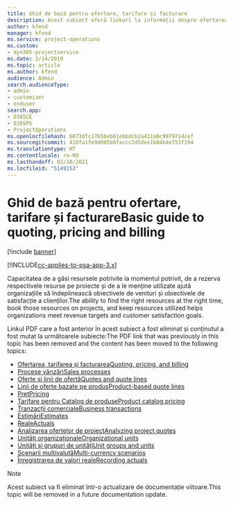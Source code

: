 ```yaml
---
title: Ghid de bază pentru ofertare, tarifare și facturare
description: Acest subiect oferă linkuri la informații despre ofertarea, tarifarea și facturarea de bază în Project Service Automation.
author: kfend
manager: kfend
ms.service: project-operations
ms.custom:
- dyn365-projectservice
ms.date: 2/14/2019
ms.topic: article
ms.author: kfend
audience: Admin
search.audienceType:
- admin
- customizer
- enduser
search.app:
- D365CE
- D365PS
- ProjectOperations
ms.openlocfilehash: 6873dfc1765beb61ebbdcb2a411a0c9979714cef
ms.sourcegitcommit: 418fa1fe9d605b8faccc2d5dee1b04b4e753f194
ms.translationtype: HT
ms.contentlocale: ro-RO
ms.lasthandoff: 02/10/2021
ms.locfileid: "5149153"
---
```

# <a name="basic-guide-to-quoting-pricing-and-billing"></a><span data-ttu-id="87abb-103">Ghid de bază pentru ofertare, tarifare și facturare</span><span class="sxs-lookup"><span data-stu-id="87abb-103">Basic guide to quoting, pricing and billing</span></span>

[!include [banner](../../includes/psa-now-project-operations.md)]

[!INCLUDE[cc-applies-to-psa-app-3.x](../../includes/cc-applies-to-psa-app-3x.md)]

<span data-ttu-id="87abb-104">Capacitatea de a găsi resursele potrivite la momentul potrivit, de a rezerva respectivele resurse pe proiecte și de a le menține utilizate ajută organizațiile să îndeplinească obiectivele de venituri și obiectivele de satisfacție a clienților.</span><span class="sxs-lookup"><span data-stu-id="87abb-104">The ability to find the right resources at the right time, book those resources on projects, and keep resources utilized helps organizations meet revenue targets and customer satisfaction goals.</span></span> 

<span data-ttu-id="87abb-105">Linkul PDF care a fost anterior în acest subiect a fost eliminat și conținutul a fost mutat la următoarele subiecte:</span><span class="sxs-lookup"><span data-stu-id="87abb-105">The PDF link that was previously in this topic has been removed and the content has been moved to the following topics:</span></span>

- [<span data-ttu-id="87abb-106">Ofertarea, tarifarea și facturarea</span><span class="sxs-lookup"><span data-stu-id="87abb-106">Quoting, pricing, and billing</span></span>](../quote-bill-price.md)
- [<span data-ttu-id="87abb-107">Procese vânzări</span><span class="sxs-lookup"><span data-stu-id="87abb-107">Sales processes</span></span>](../basic-sales-process.md)
- [<span data-ttu-id="87abb-108">Oferte și linii de ofertă</span><span class="sxs-lookup"><span data-stu-id="87abb-108">Quotes and quote lines</span></span>](../basic-quote-lines.md)
- [<span data-ttu-id="87abb-109">Linii de oferte bazate pe produs</span><span class="sxs-lookup"><span data-stu-id="87abb-109">Product-based quote lines</span></span>](../product-based-quote-lines.md)
- [<span data-ttu-id="87abb-110">Preţ</span><span class="sxs-lookup"><span data-stu-id="87abb-110">Pricing</span></span>](../basic-pricing.md)
- [<span data-ttu-id="87abb-111">Tarifare pentru Catalog de produse</span><span class="sxs-lookup"><span data-stu-id="87abb-111">Product catalog pricing</span></span>](../product-catalog-pricing.md)
- [<span data-ttu-id="87abb-112">Tranzacții comerciale</span><span class="sxs-lookup"><span data-stu-id="87abb-112">Business transactions</span></span>](../basic-business-transactions.md)
- [<span data-ttu-id="87abb-113">Estimări</span><span class="sxs-lookup"><span data-stu-id="87abb-113">Estimates</span></span>](../estimates.md)
- [<span data-ttu-id="87abb-114">Reale</span><span class="sxs-lookup"><span data-stu-id="87abb-114">Actuals</span></span>](../actuals.md)
- [<span data-ttu-id="87abb-115">Analizarea ofertelor de proiect</span><span class="sxs-lookup"><span data-stu-id="87abb-115">Analyzing project quotes</span></span>](../basic-analyzing-quotes.md)
- [<span data-ttu-id="87abb-116">Unități organizaționale</span><span class="sxs-lookup"><span data-stu-id="87abb-116">Organizational units</span></span>](../advanced-organizational.md)
- [<span data-ttu-id="87abb-117">Unități și grupuri de unități</span><span class="sxs-lookup"><span data-stu-id="87abb-117">Unit groups and units</span></span>](../advanced-units.md)
- [<span data-ttu-id="87abb-118">Scenarii multivalută</span><span class="sxs-lookup"><span data-stu-id="87abb-118">Multi-currency scenarios</span></span>](../advanced-currency.md)
- [<span data-ttu-id="87abb-119">Înregistrarea de valori reale</span><span class="sxs-lookup"><span data-stu-id="87abb-119">Recording actuals</span></span>](../advanced-actuals.md)

> [!NOTE]
> <span data-ttu-id="87abb-120">Acest subiect va fi eliminat într-o actualizare de documentație viitoare.</span><span class="sxs-lookup"><span data-stu-id="87abb-120">This topic will be removed in a future documentation update.</span></span> 
